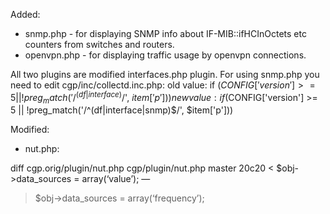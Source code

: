 Added:
 - snmp.php - for displaying SNMP info about IF-MIB::ifHCInOctets etc counters from switches and routers.
 - openvpn.php - for displaying traffic usage by openvpn connections.

All two plugins are modified interfaces.php plugin.
For using snmp.php you need to edit cgp/inc/collectd.inc.php:
old value:
if ($CONFIG['version'] >= 5 || !preg_match('/^(df|interface)$/', $item['p']))
new value:
if ($CONFIG['version'] >= 5 || !preg_match('/^(df|interface|snmp)$/', $item['p']))

Modified:
 - nut.php:
 
diff cgp.orig/plugin/nut.php cgp/plugin/nut.php master
20c20
< $obj->data_sources = array(‘value’);
—
> $obj->data_sources = array(‘frequency’);
